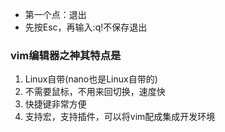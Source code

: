 - 第一个点：退出
- 先按Esc，再输入:q!不保存退出
### vim编辑器之神其特点是
1. Linux自带(nano也是Linux自带的)
2. 不需要鼠标，不用来回切换，速度快
3. 快捷键非常方便
4. 支持宏，支持插件，可以将vim配成集成开发环境
